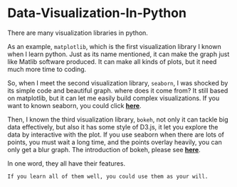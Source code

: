# Data-Visualization-In-Python

There are many visualization libraries in python.

As an example, `matplotlib`, which is the first visualization library I known when I learn python.
Just as its name mentioned, it can make the graph just like Matlib software produced.
It can make all kinds of plots, but it need much more time to coding.

So, when I meet the second visualization library, `seaborn`, I was shocked by its simple code and beautiful graph.
where does it come from? It still based on matplotlib, but it can let me easily build complex visualizations.
If you want to known seaborn, you could click **[here](http://nbviewer.jupyter.org/github/yishi/Data-Visualization-In-Python/blob/master/introduction%20to%20seaborn.ipynb)**.

Then, I known the third visualization library, `bokeh`, not only it can tackle big data effectively, but also it has some style of D3.js, it let you explore the data by interactive with the plot.
If you use seaborn when there are lots of points, you must wait a long time, and the points overlay heavily, you can only get a blur graph.
The introduction of bokeh, please see **[here](http://nbviewer.jupyter.org/github/yishi/Data-Visualization-In-Python/blob/master/Introduction_of_bokeh.ipynb)**.

In one word, they all have their features.
```
If you learn all of them well, you could use them as your will.
```
